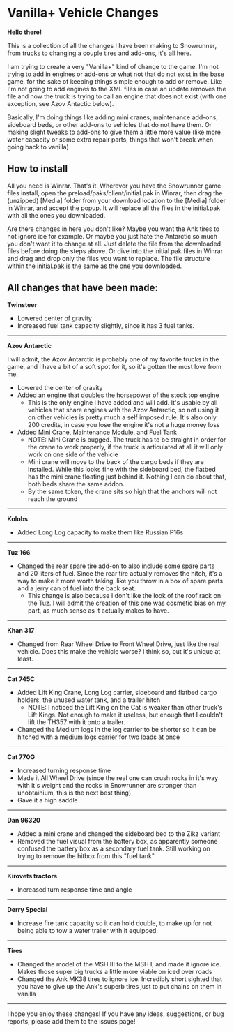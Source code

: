 # Vanilla+ Vehicle Changes

**Hello there!**

This is a collection of all the changes I have been making to Snowrunner, from trucks to changing a couple tires and add-ons, it's all here.

I am trying to create a very "Vanilla+" kind of change to the game. I'm not trying to add in engines or add-ons or what not that do not exist in the base game, for the sake of keeping things simple enough to add or remove. Like I'm not going to add engines to the XML files in case an update removes the file and now the truck is trying to call an engine that does not exist (with one exception, see Azov Antactic below).

Basically, I'm doing things like adding mini cranes, maintenance add-ons, sideboard beds, or other add-ons to vehicles that do not have them. Or making slight tweaks to add-ons to give them a little more value (like more water capacity or some extra repair parts, things that won't break when going back to vanilla)

## How to install

All you need is Winrar. That's it. Wherever you have the Snowrunner game files install, open the preload/paks/client/initial.pak in Winrar, then drag the (unzipped) [Media] folder from your download location to the [Media] folder in Winrar, and accept the popup. It will replace all the files in the initial.pak with all the ones you downloaded.

Are there changes in here you don't like? Maybe you want the Ank tires to not ignore ice for example. Or maybe you just hate the Antarctic so much you don't want it to change at all. Just delete the file from the downloaded files before doing the steps above. Or dive into the initial.pak files in Winrar and drag and drop only the files you want to replace. The file structure within the initial.pak is the same as the one you downloaded.

## All changes that have been made:

**Twinsteer**
* Lowered center of gravity 
* Increased fuel tank capacity slightly, since it has 3 fuel tanks.

-----

**Azov Antarctic** 

I will admit, the Azov Antarctic is probably one of my favorite trucks in the game, and I have a bit of a soft spot for it, so it's gotten the most love from me.
* Lowered the center of gravity
* Added an engine that doubles the horsepower of the stock top engine
  * This is the only engine I have added and will add. It's usable by all vehicles that share engines with the Azov Antarctic, so not using it on other vehicles is pretty much a self imposed rule. It's also only 200 credits, in case you lose the engine it's not a huge money loss
* Added Mini Crane, Maintenance Module, and Fuel Tank
  * NOTE: Mini Crane is bugged. The truck has to be straight in order for the crane to work properly, if the truck is articulated at all it will only work on one side of the vehicle
  * Mini crane will move to the back of the cargo beds if they are installed. While this looks fine with the sideboard bed, the flatbed has the mini crane floating just behind it. Nothing I can do about that, both beds share the same addon.
  * By the same token, the crane sits so high that the anchors will not reach the ground

-----

**Kolobs**
* Added Long Log capacity to make them like Russian P16s

-----

**Tuz 166**
* Changed the rear spare tire add-on to also include some spare parts and 20 liters of fuel. Since the rear tire actually removes the hitch, it's a way to make it more worth taking, like you throw in a box of spare parts and a jerry can of fuel into the back seat.
  * This change is also because I don't like the look of the roof rack on the Tuz. I will admit the creation of this one was cosmetic bias on my part, as much sense as it actually makes to have.

-----

**Khan 317**
* Changed from Rear Wheel Drive to Front Wheel Drive, just like the real vehicle. Does this make the vehicle worse? I think so, but it's unique at least.

-----

**Cat 745C**
* Added Lift King Crane, Long Log carrier, sideboard and flatbed cargo holders, the unused water tank, and a trailer hitch
  * NOTE: I noticed the Lift King on the Cat is weaker than other truck's Lift Kings. Not enough to make it useless, but enough that I couldn't lift the TH357 with it onto a trailer.
* Changed the Medium logs in the log carrier to be shorter so it can be hitched with a medium logs carrier for two loads at once

-----

**Cat 770G**
* Increased turning response time
* Made it All Wheel Drive (since the real one can crush rocks in it's way with it's weight and the rocks in Snowrunner are stronger than unobtainium, this is the next best thing)
* Gave it a high saddle

-----

**Dan 96320**
* Added a mini crane and changed the sideboard bed to the Zikz variant
* Removed the fuel visual from the battery box, as apparently someone confused the battery box as a secondary fuel tank. Still working on trying to remove the hitbox from this "fuel tank".

-----

**Kirovets tractors**
* Increased turn response time and angle

-----

**Derry Special**
* Increase fire tank capacity so it can hold double, to make up for not being able to tow a water trailer with it equipped.

-----

**Tires**
* Changed the model of the MSH III to the MSH I, and made it ignore ice. Makes those super big trucks a little more viable on iced over roads
* Changed the Ank MK38 tires to ignore ice. Incredibly short sighted that you have to give up the Ank's superb tires just to put chains on them in vanilla

-----

I hope you enjoy these changes! If you have any ideas, suggestions, or bug reports, please add them to the issues page!
